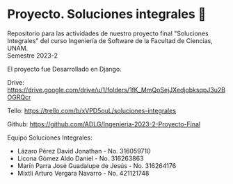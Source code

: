 # Proyecto. Soluciones integrales 🌴

Repositorio para las actividades de nuestro proyecto final "Soluciones Integrales" del curso Ingeniería de Software de la Facultad de Ciencias, UNAM. <br>
Semestre 2023-2

El proyecto fue Desarrollado en Django.

Drive: https://drive.google.com/drive/u/1/folders/1fK_MmQoSejJXedjobksqpJ3u2BOGRQcr

Tello: https://trello.com/b/xVPD5ouL/soluciones-integrales

Github: https://github.com/ADLG/Ingenieria-2023-2-Proyecto-Final

Equipo Soluciones Integrales:
- Lázaro Pérez David Jonathan - No. 316059710 
- Licona Gómez Aldo Daniel - No. 316263863
- Marín Parra José Guadalupe de Jesús - No. 316264176
- Mixtli Arturo Vergara Navarro - No. 421121748